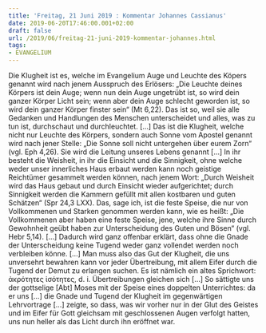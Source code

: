 ```yaml
---
title: 'Freitag, 21 Juni 2019 : Kommentar Johannes Cassianus'
date: 2019-06-20T17:46:00.001+02:00
draft: false
url: /2019/06/freitag-21-juni-2019-kommentar-johannes.html
tags: 
- EVANGELIUM
---
```


Die Klugheit ist es, welche im Evangelium Auge und Leuchte des Köpers genannt wird nach jenem Ausspruch des Erlösers: „Die Leuchte deines Körpers ist dein Auge; wenn nun dein Auge ungetrübt ist, so wird dein ganzer Körper Licht sein; wenn aber dein Auge schlecht geworden ist, so wird dein ganzer Körper finster sein“ (Mt 6,22). Das ist so, weil sie alle Gedanken und Handlungen des Menschen unterscheidet und alles, was zu tun ist, durchschaut und durchleuchtet. \[…\] Das ist die Klugheit, welche nicht nur Leuchte des Körpers, sondern auch Sonne vom Apostel genannt wird nach jener Stelle: „Die Sonne soll nicht untergehen über eurem Zorn“ (vgl. Eph 4,26). Sie wird die Leitung unseres Lebens genannt \[…\] In ihr besteht die Weisheit, in ihr die Einsicht und die Sinnigkeit, ohne welche weder unser innerliches Haus erbaut werden kann noch geistige Reichtümer gesammelt werden können, nach jenem Wort: „Durch Weisheit wird das Haus gebaut und durch Einsicht wieder aufgerichtet; durch Sinnigkeit werden die Kammern gefüllt mit allen kostbaren und guten Schätzen“ (Spr 24,3 LXX). Das, sage ich, ist die feste Speise, die nur von Vollkommenen und Starken genommen werden kann, wie es heißt: „Die Vollkommenen aber haben eine feste Speise, jene, welche ihre Sinne durch Gewohnheit geübt haben zur Unterscheidung des Guten und Bösen“ (vgl. Hebr 5,14). \[…\] Dadurch wird ganz offenbar erklärt, dass ohne die Gnade der Unterscheidung keine Tugend weder ganz vollendet werden noch verbleiben könne. \[…\] Man muss also das Gut der Klugheit, die uns unversehrt bewahren kann vor jeder Übertreibung, mit allem Eifer durch die Tugend der Demut zu erlangen suchen. Es ist nämlich ein altes Sprichwort: ἀκρότητες ἰσότητες, d. i. Übertreibungen gleichen sich \[…\] So sättigte uns der gottselige \[Abt\] Moses mit der Speise eines doppelten Unterrichtes: da er uns \[…\] die Gnade und Tugend der Klugheit im gegenwärtigen Lehrvortrage \[…\] zeigte, so dass, was wir vorher nur in der Glut des Geistes und im Eifer für Gott gleichsam mit geschlossenen Augen verfolgt hatten, uns nun heller als das Licht durch ihn eröffnet war.